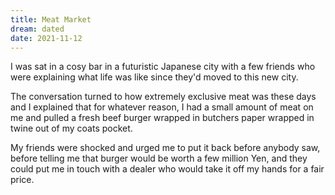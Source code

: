 ```yaml
---
title: Meat Market
dream: dated
date: 2021-11-12
---
```


I was sat in a cosy bar in a futuristic Japanese city with a few friends<!-- RH HH --> who were explaining what life was like since they'd moved to this new city.

The conversation turned to how extremely exclusive meat was these days and I explained that for whatever reason, I had a small amount of meat on me and pulled a fresh beef burger wrapped in butchers paper wrapped in twine out of my coats pocket.

My friends were shocked and urged me to put it back before anybody saw, before telling me that burger would be worth a few million Yen, and they could put me in touch with a dealer who would take it off my hands for a fair price.